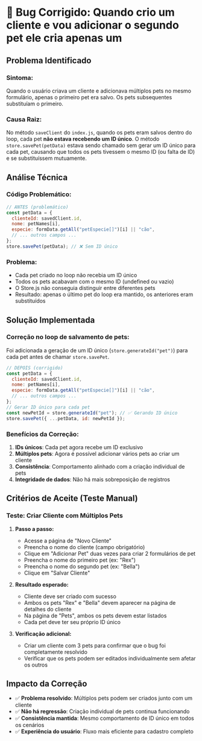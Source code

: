 # 🐛 Bug Corrigido: Quando crio um cliente e vou adicionar o segundo pet ele cria apenas um

## **Problema Identificado**

### **Sintoma:**

Quando o usuário criava um cliente e adicionava múltiplos pets no mesmo formulário, apenas o primeiro pet era salvo. Os pets subsequentes substituíam o primeiro.

### **Causa Raiz:**

No método `saveClient` do `index.js`, quando os pets eram salvos dentro do loop, cada pet **não estava recebendo um ID único**. O método `store.savePet(petData)` estava sendo chamado sem gerar um ID único para cada pet, causando que todos os pets tivessem o mesmo ID (ou falta de ID) e se substituíssem mutuamente.

## **Análise Técnica**

### **Código Problemático:**

```javascript
// ANTES (problemático)
const petData = {
  clienteId: savedClient.id,
  nome: petNames[i],
  especie: formData.getAll("petEspecie[]")[i] || "cão",
  // ... outros campos ...
};
store.savePet(petData); // ❌ Sem ID único
```

### **Problema:**

- Cada pet criado no loop não recebia um ID único
- Todos os pets acabavam com o mesmo ID (undefined ou vazio)
- O Store.js não conseguia distinguir entre diferentes pets
- Resultado: apenas o último pet do loop era mantido, os anteriores eram substituídos

## **Solução Implementada**

### **Correção no loop de salvamento de pets:**

Foi adicionada a geração de um ID único (`store.generateId("pet")`) para cada pet antes de chamar `store.savePet`.

```javascript
// DEPOIS (corrigido)
const petData = {
  clienteId: savedClient.id,
  nome: petNames[i],
  especie: formData.getAll("petEspecie[]")[i] || "cão",
  // ... outros campos ...
};
// Gerar ID único para cada pet
const newPetId = store.generateId("pet"); // ✅ Gerando ID único
store.savePet({ ...petData, id: newPetId });
```

### **Benefícios da Correção:**

1. **IDs únicos**: Cada pet agora recebe um ID exclusivo
2. **Múltiplos pets**: Agora é possível adicionar vários pets ao criar um cliente
3. **Consistência**: Comportamento alinhado com a criação individual de pets
4. **Integridade de dados**: Não há mais sobreposição de registros

## **Critérios de Aceite (Teste Manual)**

### **Teste: Criar Cliente com Múltiplos Pets**

1. **Passo a passo:**

   - Acesse a página de "Novo Cliente"
   - Preencha o nome do cliente (campo obrigatório)
   - Clique em "Adicionar Pet" duas vezes para criar 2 formulários de pet
   - Preencha o nome do primeiro pet (ex: "Rex")
   - Preencha o nome do segundo pet (ex: "Bella")
   - Clique em "Salvar Cliente"

2. **Resultado esperado:**

   - Cliente deve ser criado com sucesso
   - Ambos os pets "Rex" e "Bella" devem aparecer na página de detalhes do cliente
   - Na página de "Pets", ambos os pets devem estar listados
   - Cada pet deve ter seu próprio ID único

3. **Verificação adicional:**
   - Criar um cliente com 3 pets para confirmar que o bug foi completamente resolvido
   - Verificar que os pets podem ser editados individualmente sem afetar os outros

## **Impacto da Correção**

- ✅ **Problema resolvido**: Múltiplos pets podem ser criados junto com um cliente
- ✅ **Não há regressão**: Criação individual de pets continua funcionando
- ✅ **Consistência mantida**: Mesmo comportamento de ID único em todos os cenários
- ✅ **Experiência do usuário**: Fluxo mais eficiente para cadastro completo
